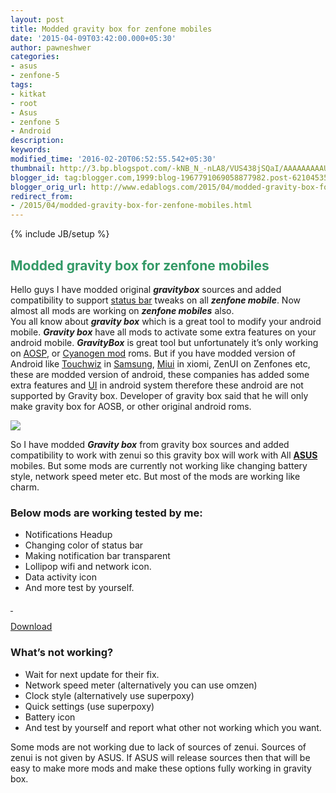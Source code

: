 ```yaml
---
layout: post
title: Modded gravity box for zenfone mobiles
date: '2015-04-09T03:42:00.000+05:30'
author: pawneshwer
categories:
- asus
- zenfone-5
tags:
- kitkat
- root
- Asus
- zenfone 5
- Android
description: 
keywords: 
modified_time: '2016-02-20T06:52:55.542+05:30'
thumbnail: http://3.bp.blogspot.com/-kNB_N_-nLA8/VUS438jSQaI/AAAAAAAAAU8/GvpQCblrE_4/s72-c/gravitybox.jpg
blogger_id: tag:blogger.com,1999:blog-1967791069058877982.post-6210453566613485890
blogger_orig_url: http://www.edablogs.com/2015/04/modded-gravity-box-for-zenfone-mobiles.html
redirect_from:
- /2015/04/modded-gravity-box-for-zenfone-mobiles.html
---
```


{% include JB/setup %}

## <span style="color: #339966;">Modded gravity box for zenfone mobiles</span>

Hello guys I have modded original _**gravitybox**_ sources and added compatibility to support [status bar](http://en.wikipedia.org/wiki/Status_bar "Status bar") tweaks on all _**zenfone mobile**_. Now almost all mods are working on _**zenfone mobiles**_ also.  
You all know about _**gravity box**_ which is a great tool to modify your android mobile. **_Gravity box_** have all mods to activate some extra features on your android mobile. _**GravityBox**_ is great tool but unfortunately it’s only working on [AOSP](http://en.wikipedia.org/wiki/Android_%28operating_system%29 "Android (operating system)"), or [Cyanogen mod](http://en.wikipedia.org/wiki/CyanogenMod "CyanogenMod") roms. But if you have modded version of Android like [Touchwiz](http://en.wikipedia.org/wiki/TouchWiz "TouchWiz") in [Samsung](http://en.wikipedia.org/wiki/Samsung "Samsung"), [Miui](http://en.wikipedia.org/wiki/MIUI "MIUI") in xiomi, ZenUI on Zenfones etc, these are modded version of android, these companies has added some extra features and [UI](http://en.wikipedia.org/wiki/User_interface "User interface") in android system therefore these android are not supported by Gravity box. Developer of gravity box said that he will only make gravity box for AOSB, or other original android roms.  

![](http://3.bp.blogspot.com/-kNB_N_-nLA8/VUS438jSQaI/AAAAAAAAAU8/GvpQCblrE_4/s1600/gravitybox.jpg)

So I have modded _**Gravity box**_ from gravity box sources and added compatibility to work with zenui so this gravity box will work with All **[ASUS](http://en.wikipedia.org/wiki/Asus "Asus")** mobiles. But some mods are currently not working like changing battery style, network speed meter etc. But most of the mods are working like charm.

### Below mods are working tested by me:

*   Notifications Headup
*   Changing color of status bar
*   Making notification bar transparent
*   Lollipop wifi and network icon.
*   Data activity icon
*   And more test by yourself.

[ ](http://2.bp.blogspot.com/-y4vPAMqWn4E/VUS5H2w2nOI/AAAAAAAAAVE/6TTSjG7Lzaw/s1600/Screenshot_2015-04-04-20-15-28.jpg)[](http://2.bp.blogspot.com/-xyFOew3wffo/VUS5JbWEs2I/AAAAAAAAAVM/0D6-cP8dBwM/s1600/Screenshot_2015-04-04-16-10-30.jpg)

[Download](https://userscloud.com/07foqiy6nywh "Modded gravity box for asus zenfone")

### What’s not working?

*   Wait for next update for their fix.
*   Network speed meter (alternatively you can use omzen)
*   Clock style (alternatively use superpoxy)
*   Quick settings (use superpoxy)
*   Battery icon
*   And test by yourself and report what other not working which you want.

Some mods are not working due to lack of sources of zenui. Sources of zenui is not given by ASUS. If ASUS will release sources then that will be easy to make more mods and make these options fully working in gravity box.